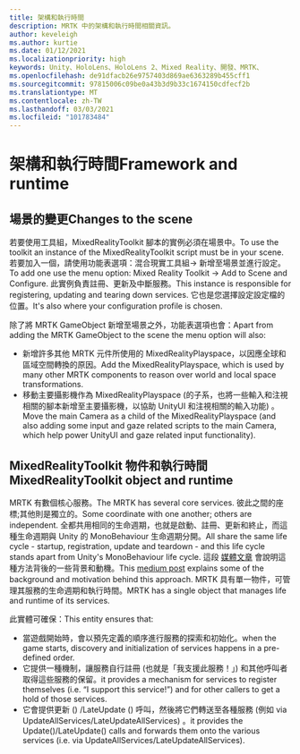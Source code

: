```yaml
---
title: 架構和執行時間
description: MRTK 中的架構和執行時間相關資訊。
author: keveleigh
ms.author: kurtie
ms.date: 01/12/2021
ms.localizationpriority: high
keywords: Unity、HoloLens、HoloLens 2、Mixed Reality、開發、MRTK、
ms.openlocfilehash: de91dfacb26e9757403d869ae6363289b455cff1
ms.sourcegitcommit: 97815006c09be0a43b3d9b33c1674150cdfecf2b
ms.translationtype: MT
ms.contentlocale: zh-TW
ms.lasthandoff: 03/03/2021
ms.locfileid: "101783484"
---
```

# <a name="framework-and-runtime"></a><span data-ttu-id="72d64-104">架構和執行時間</span><span class="sxs-lookup"><span data-stu-id="72d64-104">Framework and runtime</span></span>

## <a name="changes-to-the-scene"></a><span data-ttu-id="72d64-105">場景的變更</span><span class="sxs-lookup"><span data-stu-id="72d64-105">Changes to the scene</span></span>

<span data-ttu-id="72d64-106">若要使用工具組，MixedRealityToolkit 腳本的實例必須在場景中。</span><span class="sxs-lookup"><span data-stu-id="72d64-106">To use the toolkit an instance of the MixedRealityToolkit script must be in your scene.</span></span>
<span data-ttu-id="72d64-107">若要加入一個，請使用功能表選項：混合現實工具組-> 新增至場景並進行設定。</span><span class="sxs-lookup"><span data-stu-id="72d64-107">To add one use the menu option: Mixed Reality Toolkit -> Add to Scene and Configure.</span></span> <span data-ttu-id="72d64-108">此實例負責註冊、更新及中斷服務。</span><span class="sxs-lookup"><span data-stu-id="72d64-108">This instance is responsible for registering, updating and tearing down services.</span></span> <span data-ttu-id="72d64-109">它也是您選擇設定設定檔的位置。</span><span class="sxs-lookup"><span data-stu-id="72d64-109">It's also where your configuration profile is chosen.</span></span>

<span data-ttu-id="72d64-110">除了將 MRTK GameObject 新增至場景之外，功能表選項也會：</span><span class="sxs-lookup"><span data-stu-id="72d64-110">Apart from adding the MRTK GameObject to the scene the menu option will also:</span></span>

- <span data-ttu-id="72d64-111">新增許多其他 MRTK 元件所使用的 MixedRealityPlayspace，以因應全球和區域空間轉換的原因。</span><span class="sxs-lookup"><span data-stu-id="72d64-111">Add the MixedRealityPlayspace, which is used by many other MRTK components to reason over world and local space transformations.</span></span>
- <span data-ttu-id="72d64-112">移動主要攝影機作為 MixedRealityPlayspace (的子系，也將一些輸入和注視相關的腳本新增至主要攝影機，以協助 UnityUI 和注視相關的輸入功能) 。</span><span class="sxs-lookup"><span data-stu-id="72d64-112">Move the main Camera as a child of the MixedRealityPlayspace (and also adding some input and gaze related scripts to the main Camera, which help power UnityUI and gaze related input functionality).</span></span>

## <a name="mixedrealitytoolkit-object-and-runtime"></a><span data-ttu-id="72d64-113">MixedRealityToolkit 物件和執行時間</span><span class="sxs-lookup"><span data-stu-id="72d64-113">MixedRealityToolkit object and runtime</span></span>

<span data-ttu-id="72d64-114">MRTK 有數個核心服務。</span><span class="sxs-lookup"><span data-stu-id="72d64-114">The MRTK has several core services.</span></span> <span data-ttu-id="72d64-115">彼此之間的座標;其他則是獨立的。</span><span class="sxs-lookup"><span data-stu-id="72d64-115">Some coordinate with one another; others are independent.</span></span>
<span data-ttu-id="72d64-116">全都共用相同的生命週期，也就是啟動、註冊、更新和終止，而這種生命週期與 Unity 的 MonoBehaviour 生命週期分開。</span><span class="sxs-lookup"><span data-stu-id="72d64-116">All share the same life cycle - startup, registration, update and teardown - and this life cycle stands apart from Unity's MonoBehaviour life cycle.</span></span> <span data-ttu-id="72d64-117">這段 [媒體文章](https://medium.com/@stephen_hodgson/the-mixed-reality-framework-6fdb5c11feb2) 會說明這種方法背後的一些背景和動機。</span><span class="sxs-lookup"><span data-stu-id="72d64-117">This [medium post](https://medium.com/@stephen_hodgson/the-mixed-reality-framework-6fdb5c11feb2) explains some of the background and motivation behind this approach.</span></span> <span data-ttu-id="72d64-118">MRTK 具有單一物件，可管理其服務的生命週期和執行時間。</span><span class="sxs-lookup"><span data-stu-id="72d64-118">MRTK has a single object that manages life and runtime of its services.</span></span>

<span data-ttu-id="72d64-119">此實體可確保：</span><span class="sxs-lookup"><span data-stu-id="72d64-119">This entity ensures that:</span></span>

- <span data-ttu-id="72d64-120">當遊戲開始時，會以預先定義的順序進行服務的探索和初始化。</span><span class="sxs-lookup"><span data-stu-id="72d64-120">when the game starts, discovery and initialization of services happens in a pre-defined order.</span></span>
- <span data-ttu-id="72d64-121">它提供一種機制，讓服務自行註冊 (也就是「我支援此服務！」) 和其他呼叫者取得這些服務的保留。</span><span class="sxs-lookup"><span data-stu-id="72d64-121">it provides a mechanism for services to register themselves (i.e. “I support this service!”) and for other callers to get a hold of those services.</span></span>
- <span data-ttu-id="72d64-122">它會提供更新 () /LateUpdate () 呼叫，然後將它們轉送至各種服務 (例如 via UpdateAllServices/LateUpdateAllServices) 。</span><span class="sxs-lookup"><span data-stu-id="72d64-122">it provides the Update()/LateUpdate() calls and forwards them onto the various services (i.e. via UpdateAllServices/LateUpdateAllServices).</span></span>
